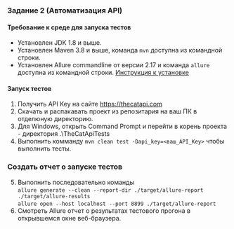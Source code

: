 
### Задание 2 (Автоматизация API)

#### Требование к среде для запуска тестов

- Установлен JDK 1.8 и выше. 
- Установлен Maven 3.8 и выше, команда `mvn` доступна из командной строки.  
- Установлен Allure commandline от версии 2.17 и команда `allure` доступна из командной строки.
  [Инструкция к установке](https://docs.qameta.io/allure/#_installing_a_commandline)


#### Запуск тестов

1. Получить API Key на сайте <https://thecatapi.com>
2. Скачать и распакавать проект из репозитария на ваш ПК в отделюную директорию. 
3. Для Windows, открыть Command Prompt и перейти в корень проекта - директория .\TheCatApiTests
4. Выполнить комманду 
 `mvn clean test -Dapi_key=<ваш_API_Key>` чтобы выполнить тесты.

### Создать отчет о запуске тестов

5. Выполнить последовательно команды <br>
   `allure generate --clean --report-dir ./target/allure-report  ./target/allure-results`  
   `allure open --host localhost --port 8899 ./target/allure-report`
6. Смотреть Allure отчет о результатах тестового прогона в открывшемся окне веб-браузера.

